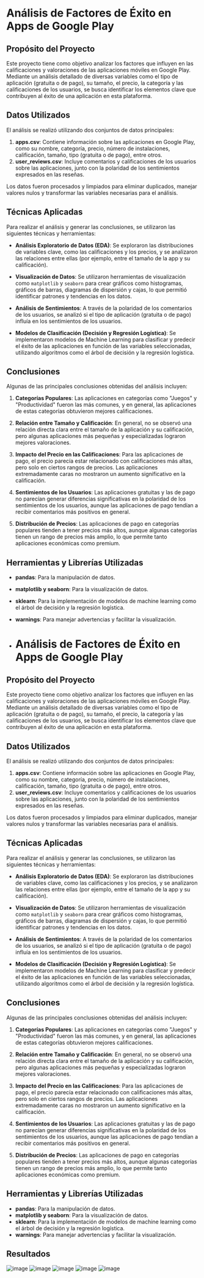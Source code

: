 # Análisis de Factores de Éxito en Apps de Google Play

## Propósito del Proyecto

Este proyecto tiene como objetivo analizar los factores que influyen en las calificaciones y valoraciones de las aplicaciones móviles en Google Play. Mediante un análisis detallado de diversas variables como el tipo de aplicación (gratuita o de pago), su tamaño, el precio, la categoría y las calificaciones de los usuarios, se busca identificar los elementos clave que contribuyen al éxito de una aplicación en esta plataforma.

## Datos Utilizados

El análisis se realizó utilizando dos conjuntos de datos principales:

1. **apps.csv**: Contiene información sobre las aplicaciones en Google Play, como su nombre, categoría, precio, número de instalaciones, calificación, tamaño, tipo (gratuita o de pago), entre otros.
2. **user_reviews.csv**: Incluye comentarios y calificaciones de los usuarios sobre las aplicaciones, junto con la polaridad de los sentimientos expresados en las reseñas.

Los datos fueron procesados y limpiados para eliminar duplicados, manejar valores nulos y transformar las variables necesarias para el análisis.

## Técnicas Aplicadas

Para realizar el análisis y generar las conclusiones, se utilizaron las siguientes técnicas y herramientas:

- **Análisis Exploratorio de Datos (EDA)**: Se exploraron las distribuciones de variables clave, como las calificaciones y los precios, y se analizaron las relaciones entre ellas (por ejemplo, entre el tamaño de la app y su calificación).
  
- **Visualización de Datos**: Se utilizaron herramientas de visualización como `matplotlib` y `seaborn` para crear gráficos como histogramas, gráficos de barras, diagramas de dispersión y cajas, lo que permitió identificar patrones y tendencias en los datos.

- **Análisis de Sentimientos**: A través de la polaridad de los comentarios de los usuarios, se analizó si el tipo de aplicación (gratuita o de pago) influía en los sentimientos de los usuarios.

- **Modelos de Clasificación (Decisión y Regresión Logística)**: Se implementaron modelos de Machine Learning para clasificar y predecir el éxito de las aplicaciones en función de las variables seleccionadas, utilizando algoritmos como el árbol de decisión y la regresión logística.

## Conclusiones

Algunas de las principales conclusiones obtenidas del análisis incluyen:

1. **Categorías Populares**: Las aplicaciones en categorías como "Juegos" y "Productividad" fueron las más comunes, y en general, las aplicaciones de estas categorías obtuvieron mejores calificaciones.
   
2. **Relación entre Tamaño y Calificación**: En general, no se observó una relación directa clara entre el tamaño de la aplicación y su calificación, pero algunas aplicaciones más pequeñas y especializadas lograron mejores valoraciones.

3. **Impacto del Precio en las Calificaciones**: Para las aplicaciones de pago, el precio parecía estar relacionado con calificaciones más altas, pero solo en ciertos rangos de precios. Las aplicaciones extremadamente caras no mostraron un aumento significativo en la calificación.

4. **Sentimientos de los Usuarios**: Las aplicaciones gratuitas y las de pago no parecían generar diferencias significativas en la polaridad de los sentimientos de los usuarios, aunque las aplicaciones de pago tendían a recibir comentarios más positivos en general.

5. **Distribución de Precios**: Las aplicaciones de pago en categorías populares tienden a tener precios más altos, aunque algunas categorías tienen un rango de precios más amplio, lo que permite tanto aplicaciones económicas como premium.

## Herramientas y Librerías Utilizadas
- **pandas**: Para la manipulación de datos.
- **matplotlib y seaborn**: Para la visualización de datos.
- **sklearn**: Para la implementación de modelos de machine learning como el árbol de decisión y la regresión logística.
- **warnings**: Para manejar advertencias y facilitar la visualización.

- # Análisis de Factores de Éxito en Apps de Google Play

## Propósito del Proyecto

Este proyecto tiene como objetivo analizar los factores que influyen en las calificaciones y valoraciones de las aplicaciones móviles en Google Play. Mediante un análisis detallado de diversas variables como el tipo de aplicación (gratuita o de pago), su tamaño, el precio, la categoría y las calificaciones de los usuarios, se busca identificar los elementos clave que contribuyen al éxito de una aplicación en esta plataforma.

## Datos Utilizados

El análisis se realizó utilizando dos conjuntos de datos principales:

1. **apps.csv**: Contiene información sobre las aplicaciones en Google Play, como su nombre, categoría, precio, número de instalaciones, calificación, tamaño, tipo (gratuita o de pago), entre otros.
2. **user_reviews.csv**: Incluye comentarios y calificaciones de los usuarios sobre las aplicaciones, junto con la polaridad de los sentimientos expresados en las reseñas.

Los datos fueron procesados y limpiados para eliminar duplicados, manejar valores nulos y transformar las variables necesarias para el análisis.

## Técnicas Aplicadas

Para realizar el análisis y generar las conclusiones, se utilizaron las siguientes técnicas y herramientas:

- **Análisis Exploratorio de Datos (EDA)**: Se exploraron las distribuciones de variables clave, como las calificaciones y los precios, y se analizaron las relaciones entre ellas (por ejemplo, entre el tamaño de la app y su calificación).
  
- **Visualización de Datos**: Se utilizaron herramientas de visualización como `matplotlib` y `seaborn` para crear gráficos como histogramas, gráficos de barras, diagramas de dispersión y cajas, lo que permitió identificar patrones y tendencias en los datos.

- **Análisis de Sentimientos**: A través de la polaridad de los comentarios de los usuarios, se analizó si el tipo de aplicación (gratuita o de pago) influía en los sentimientos de los usuarios.

- **Modelos de Clasificación (Decisión y Regresión Logística)**: Se implementaron modelos de Machine Learning para clasificar y predecir el éxito de las aplicaciones en función de las variables seleccionadas, utilizando algoritmos como el árbol de decisión y la regresión logística.

## Conclusiones

Algunas de las principales conclusiones obtenidas del análisis incluyen:

1. **Categorías Populares**: Las aplicaciones en categorías como "Juegos" y "Productividad" fueron las más comunes, y en general, las aplicaciones de estas categorías obtuvieron mejores calificaciones.
   
2. **Relación entre Tamaño y Calificación**: En general, no se observó una relación directa clara entre el tamaño de la aplicación y su calificación, pero algunas aplicaciones más pequeñas y especializadas lograron mejores valoraciones.

3. **Impacto del Precio en las Calificaciones**: Para las aplicaciones de pago, el precio parecía estar relacionado con calificaciones más altas, pero solo en ciertos rangos de precios. Las aplicaciones extremadamente caras no mostraron un aumento significativo en la calificación.

4. **Sentimientos de los Usuarios**: Las aplicaciones gratuitas y las de pago no parecían generar diferencias significativas en la polaridad de los sentimientos de los usuarios, aunque las aplicaciones de pago tendían a recibir comentarios más positivos en general.

5. **Distribución de Precios**: Las aplicaciones de pago en categorías populares tienden a tener precios más altos, aunque algunas categorías tienen un rango de precios más amplio, lo que permite tanto aplicaciones económicas como premium.

## Herramientas y Librerías Utilizadas

- **pandas**: Para la manipulación de datos.
- **matplotlib y seaborn**: Para la visualización de datos.
- **sklearn**: Para la implementación de modelos de machine learning como el árbol de decisión y la regresión logística.
- **warnings**: Para manejar advertencias y facilitar la visualización.

## Resultados
![image](https://github.com/user-attachments/assets/7b2e5737-5ece-48aa-8525-9080af12b3e9)
![image](https://github.com/user-attachments/assets/664e3aee-6f3a-486b-b4f7-51f1d40f4997)
![image](https://github.com/user-attachments/assets/8f211a81-368c-4bb9-8531-fd3068cee676)
![image](https://github.com/user-attachments/assets/08747569-e602-4be4-959a-95a9dd2b2c74)
![image](https://github.com/user-attachments/assets/d0e81235-ffed-42ad-945a-0c539175aab4)
